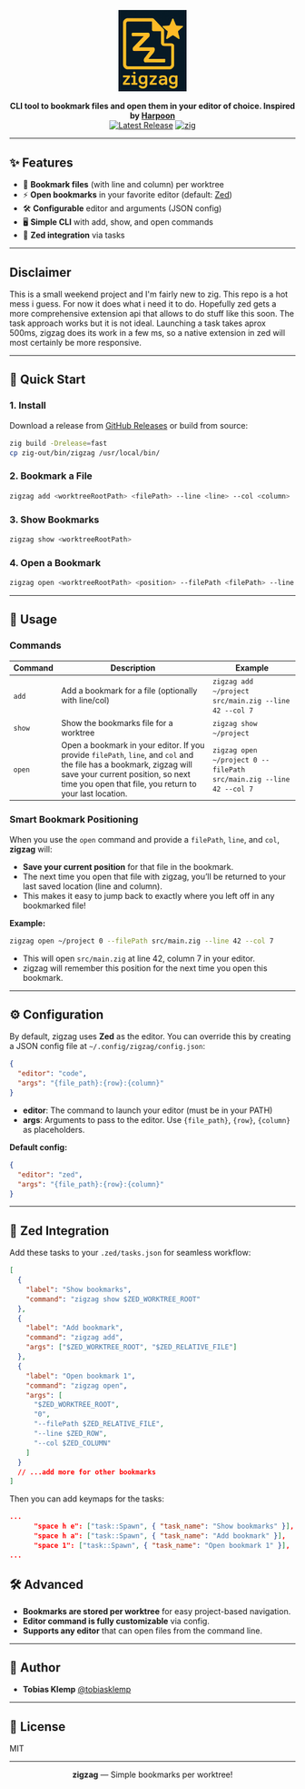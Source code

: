 <p align="center">
  <img src="https://raw.githubusercontent.com/tobiasklemp/zigzag/main/assets/logo_zigzag.png" alt="zigzag logo" width="120" />
</p>

<p align="center">
  <b>CLI tool to bookmark files and open them in your editor of choice. Inspired by <a href="https://github.com/ThePrimeagen/harpoon">Harpoon</a></b><br>
  <a href="https://github.com/tobiasklemp/zigzag/releases"><img src="https://img.shields.io/github/v/release/tobiasklemp/zigzag" alt="Latest Release"></a>
  <a href="https://ziglang.org/"><img src="https://img.shields.io/badge/zig-0.12.0-orange" alt="zig"></a>
</p>

---

## ✨ Features

- 📑 **Bookmark files** (with line and column) per worktree
- ⚡ **Open bookmarks** in your favorite editor (default: [Zed](https://zed.dev))
- 🛠️ **Configurable** editor and arguments (JSON config)
- 🖥️ **Simple CLI** with add, show, and open commands
- 🧩 **Zed integration** via tasks

---

## Disclaimer

This is a small weekend project and I'm fairly new to zig. This repo is a hot mess i guess. For now it does what i need it to do. Hopefully zed gets a more comprehensive extension api that allows to do stuff like this soon.
The task approach works but it is not ideal. Launching a task takes aprox 500ms, zigzag does its work in a few ms, so a native extension in zed will most certainly be more responsive.

---

## 🚀 Quick Start

### 1. **Install**

Download a release from [GitHub Releases](https://github.com/tobiasklemp/zigzag/releases) or build from source:

```sh
zig build -Drelease=fast
cp zig-out/bin/zigzag /usr/local/bin/
```

### 2. **Bookmark a File**

```sh
zigzag add <worktreeRootPath> <filePath> --line <line> --col <column>
```

### 3. **Show Bookmarks**

```sh
zigzag show <worktreeRootPath>
```

### 4. **Open a Bookmark**

```sh
zigzag open <worktreeRootPath> <position> --filePath <filePath> --line <line> --col <column>
```

---

## 📝 Usage

### **Commands**

| Command | Description | Example |
|---------|-------------|---------|
| `add`   | Add a bookmark for a file (optionally with line/col) | `zigzag add ~/project src/main.zig --line 42 --col 7` |
| `show`  | Show the bookmarks file for a worktree | `zigzag show ~/project` |
| `open`  | Open a bookmark in your editor. If you provide `filePath`, `line`, and `col` and the file has a bookmark, zigzag will save your current position, so next time you open that file, you return to your last location. | `zigzag open ~/project 0 --filePath src/main.zig --line 42 --col 7` |

### **Smart Bookmark Positioning**

When you use the `open` command and provide a `filePath`, `line`, and `col`, **zigzag** will:

- **Save your current position** for that file in the bookmark.
- The next time you open that file with zigzag, you’ll be returned to your last saved location (line and column).
- This makes it easy to jump back to exactly where you left off in any bookmarked file!

**Example:**

```sh
zigzag open ~/project 0 --filePath src/main.zig --line 42 --col 7
```

- This will open `src/main.zig` at line 42, column 7 in your editor.
- zigzag will remember this position for the next time you open this bookmark.

---

## ⚙️ Configuration

By default, zigzag uses **Zed** as the editor.
You can override this by creating a JSON config file at `~/.config/zigzag/config.json`:

```json
{
  "editor": "code",
  "args": "{file_path}:{row}:{column}"
}
```

- **editor**: The command to launch your editor (must be in your PATH)
- **args**: Arguments to pass to the editor.
  Use `{file_path}`, `{row}`, `{column}` as placeholders.

**Default config:**
```json
{
  "editor": "zed",
  "args": "{file_path}:{row}:{column}"
}
```

---

## 🧩 Zed Integration

Add these tasks to your `.zed/tasks.json` for seamless workflow:

```json
[
  {
    "label": "Show bookmarks",
    "command": "zigzag show $ZED_WORKTREE_ROOT"
  },
  {
    "label": "Add bookmark",
    "command": "zigzag add",
    "args": ["$ZED_WORKTREE_ROOT", "$ZED_RELATIVE_FILE"]
  },
  {
    "label": "Open bookmark 1",
    "command": "zigzag open",
    "args": [
      "$ZED_WORKTREE_ROOT",
      "0",
      "--filePath $ZED_RELATIVE_FILE",
      "--line $ZED_ROW",
      "--col $ZED_COLUMN"
    ]
  }
  // ...add more for other bookmarks
]
```

Then you can add keymaps for the tasks:

```json
...
      "space h e": ["task::Spawn", { "task_name": "Show bookmarks" }],
      "space h a": ["task::Spawn", { "task_name": "Add bookmark" }],
      "space 1": ["task::Spawn", { "task_name": "Open bookmark 1" }],
...
```

## 🛠️ Advanced

- **Bookmarks are stored per worktree** for easy project-based navigation.
- **Editor command is fully customizable** via config.
- **Supports any editor** that can open files from the command line.

---

## 👤 Author

- **Tobias Klemp**
  [@tobiasklemp](https://github.com/tobiasklemp)

---

## 📄 License

MIT

---

<p align="center">
  <b>zigzag</b> — Simple bookmarks per worktree!
</p>
